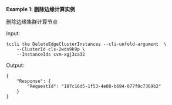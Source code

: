 **Example 1: 删除边缘计算实例**

删除边缘集群计算节点

Input: 

```
tccli tke DeleteEdgeClusterInstances --cli-unfold-argument  \
    --ClusterId cls-2wds9k9p \
    --InstanceIds cvm-xgj3ca32
```

Output: 
```
{
    "Response": {
        "RequestId": "187c16d5-1f53-4e88-b684-077f0c7369b2"
    }
}
```

